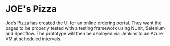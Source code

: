 # JOE's Pizza
Joe’s Pizza has created the UI for an online ordering portal. They want the pages to be properly tested with a testing framework using NUnit, Selenium and Specflow. The prototype will then be deployed via Jenkins to an Azure VM at scheduled intervals.
